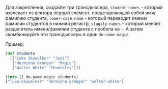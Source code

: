 Для закрепления, создайте три трансдьюсера, `student-names` - который извлекает из вектора первый элемент, представляющей собой имя/фамилию студента, `lower-case-name` - который переводит имена/фамилии студентов в нижний регистр, `slugify-names` - который меняет разделитель имени/фамилии студента с пробела на `-`. А затем скомбинируйте эти трансдьюсеры в один `do-name-magic`.

Пример:

```clojure
(def students
  [["Luke Skywalker" "Jedi"]
   ["Hermione Granger" "Magic"]
   ["Walter White" "Chemistry"]])

(into [] do-name-magic students)
["luke-skywalker" "hermione-granger" "walter-white"]
```
